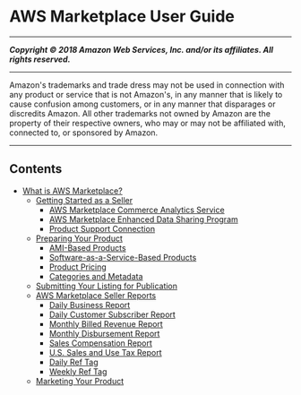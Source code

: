 # AWS Marketplace User Guide 

-----
*****Copyright &copy; 2018 Amazon Web Services, Inc. and/or its affiliates. All rights reserved.*****

-----
Amazon's trademarks and trade dress may not be used in 
     connection with any product or service that is not Amazon's, 
     in any manner that is likely to cause confusion among customers, 
     or in any manner that disparages or discredits Amazon. All other 
     trademarks not owned by Amazon are the property of their respective
     owners, who may or may not be affiliated with, connected to, or 
     sponsored by Amazon.

-----
## Contents
+ [What is AWS Marketplace?](what-is-marketplace.md)
   + [Getting Started as a Seller](GettingStarted.md)
      + [AWS Marketplace Commerce Analytics Service](commerce-analytics-service.md)
      + [AWS Marketplace Enhanced Data Sharing Program](enhanced-data-sharing.md)
      + [Product Support Connection](product-support-connection.md)
   + [Preparing Your Product](PreparingYourProduct.md)
      + [AMI-Based Products](AmiBasedProducts.md)
      + [Software-as-a-Service-Based Products](saas-products.md)
      + [Product Pricing](pricing.md)
      + [Categories and Metadata](categories-and-metadata.md)
   + [Submitting Your Listing for Publication](ProductSubmission.md)
   + [AWS Marketplace Seller Reports](Reporting.md)
      + [Daily Business Report](DailyBuisnessReport.md)
      + [Daily Customer Subscriber Report](daily-customer-subscriber-report.md)
      + [Monthly Billed Revenue Report](monthly-billed-revenue-report.md)
      + [Monthly Disbursement Report](monthly-disbursement-report.md)
      + [Sales Compensation Report](sales-compensation-report.md)
      + [U.S. Sales and Use Tax Report](u.s.-sales-and-use-tax-report.md)
      + [Daily Ref Tag](daily-ref-tag.md)
      + [Weekly Ref Tag](weekly-ref-tag-1.md)
   + [Marketing Your Product](MarketingGuidance.md)